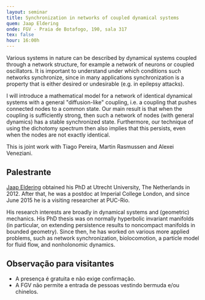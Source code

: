 ```yaml
---
layout: seminar
title: Synchronization in networks of coupled dynamical systems
quem: Jaap Eldering
onde: FGV - Praia de Botafogo, 190, sala 317
tex: false
hour: 16:00h
---
```


Various systems in nature can be described by dynamical systems
coupled through a network structure, for example a network of neurons
or coupled oscillators. It is important to understand under which
conditions such networks synchronize, since in many applications
synchronization is a property that is either desired or undesirable
(e.g. in epilepsy attacks).

I will introduce a mathematical model for a network of identical
dynamical systems with a general "diffusion-like" coupling, i.e. a
coupling that pushes connected nodes to a common state. Our main
result is that when the coupling is sufficiently strong, then such a
network of nodes (with general dynamics) has a stable synchronized
state. Furthermore, our technique of using the dichotomy spectrum then
also implies that this persists, even when the nodes are not exactly
identical.

This is joint work with Tiago Pereira, Martin Rasmussen and Alexei
Veneziani.


## Palestrante

[Jaap Eldering](http://www.jaapeldering.nl/index.php) obtained his PhD
at Utrecht University, The Netherlands in 2012. After that, he was a
postdoc at Imperial College London, and since June 2015 he is a
visiting researcher at PUC-Rio.

His research interests are broadly in dynamical systems and
(geometric) mechanics. His PhD thesis was on normally hyperbolic
invariant manifolds (in particular, on extending persistence results
to noncompact manifolds in bounded geometry). Since then, he has
worked on various more applied problems, such as network
synchronization, biolocomotion, a particle model for fluid flow, and
nonholonomic dynamics.

## Observação para visitantes

- A presença é gratuita e não exige confirmação.
- A FGV não permite a entrada de pessoas vestindo bermuda e/ou
  chinelos.
